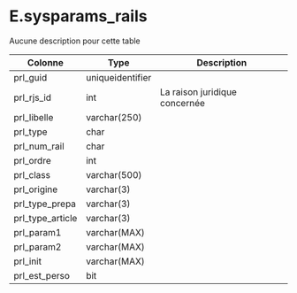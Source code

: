 # E.sysparams_rails

Aucune description pour cette table

Colonne|Type|Description
---|---|---
prl_guid|uniqueidentifier|
prl_rjs_id|int|La raison juridique concernée 
prl_libelle|varchar(250)|
prl_type|char|
prl_num_rail|char|
prl_ordre|int|
prl_class|varchar(500)|
prl_origine|varchar(3)|
prl_type_prepa|varchar(3)|
prl_type_article|varchar(3)|
prl_param1|varchar(MAX)|
prl_param2|varchar(MAX)|
prl_init|varchar(MAX)|
prl_est_perso|bit|
